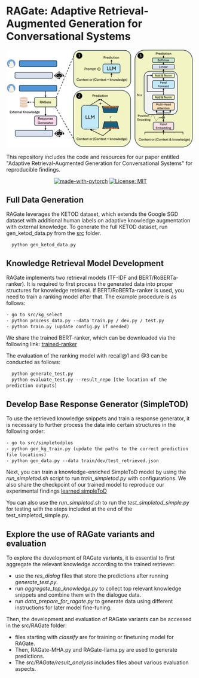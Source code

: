 # RAGate: Adaptive Retrieval-Augmented Generation for Conversational Systems
<p align="center">
  <img src="data/framework.png" width="500">
</p>

This repository includes the code and resources for our paper entitled "Adaptive Retrieval-Augmented Generation for Conversational Systems" for reproducible findings.
<div align="center">
  
  [![made-with-pytorch](https://img.shields.io/badge/Made%20with-PyTorch-brightgreen)](https://pytorch.org/)
  [![License: MIT](https://img.shields.io/badge/License-MIT-yellow.svg)](https://opensource.org/licenses/MIT)
</div>
  
## Full Data Generation
RAGate leverages the KETOD dataset, which extends the Google SGD dataset with additional human labels on adaptive knowledge augmentation with external knowledge.
To generate the full KETOD dataset, run gen_ketod_data.py from the [src](src) folder.
```
  python gen_ketod_data.py 
```

## Knowledge Retrieval Model Development
RAGate implements two retrieval models (TF-IDF and BERT/RoBERTa-ranker). 
It is required to first process the generated data into proper structures for knowledge retrieval. 
If BERT/RoBERTa-ranker is used, you need to train a ranking model after that. The example procedure is as follows:

```
- go to src/kg_select
- python process_data.py --data train.py / dev.py / test.py
- python train.py (update config.py if needed)
```
We share the trained BERT-ranker, which can be downloaded via the following link: [trained-ranker](https://drive.google.com/drive/folders/1LSg71IicaLCwjOVFPcJeBanMNl7zTvS-?usp=drive_link)

The evaluation of the ranking model with recall@1 and @3 can be conducted as follows:
```
  python generate_test.py
  python evaluate_test.py --result_repo [the location of the prediction outputs]
```

## Develop Base Response Generator (SimpleTOD)
To use the retrieved knowledge snippets and train a response generator, it is necessary to further process the data into certain structures in the following order: 

```
- go to src/simpletodplus
- python gen_kg_train.py (update the paths to the correct prediction file locations)
- python gen_data.py --data train/dev/test_retrieved.json 
```
Next, you can train a knowledge-enriched SimpleToD model by using the _run_simpletod.sh_ script to run _train_simpletod.py_ with configurations.
We also share the checkpoint of our trained model to reproduce our experimental findings [learned simpleToD](https://drive.google.com/drive/folders/1iSzkddWEQbBj-0CQXyJvQNjRzPFC3kmM?usp=drive_link) 

You can also use the _run_simpletod.sh_ to run the _test_simpletod_simple.py_ for testing with the steps included at the end of the test_simpletod_simple.py. 

## Explore the use of RAGate variants and evaluation
To explore the development of RAGate variants, it is essential to first aggregate the relevant knowledge according to the trained retriever:  
- use the _res_dialog_ files that store the predictions after running _generate_test.py_.
- run _aggregate_top_knowledge.py_ to collect top relevant knowledge snippets and combine them with the dialogue data.
- run _data_prepare_for_ragate.py_ to generate data using different instructions for later model fine-tuning.

Then, the development and evaluation of RAGate variants can be accessed in the src/RAGate folder:
- files starting with _classify_ are for training or finetuning model for RAGate.
- Then, RAGate-MHA.py and RAGate-llama.py are used to generate predictions.
- The _src/RAGate/result_analysis_ includes files about various evaluation aspects.

<!-- We also release the checkpoints for trained RAGate-MHA and RAGate-llama via download checkpoints or access via huggingface.

RAGate Variant | Link 
--- | ---
RAGate-llama (ctx-(syn-resp)-ner) | [XiWangEric/IfAug_classification_context_system_syn_res_ner_input_llama2_7b](https://huggingface.co/XiWangEric/IfAug_classification_context_system_syn_res_ner_input_llama2_7b)
RAGate-llama (ctx-(syn-resp)-ner-know) | [XiWangEric/IfAug_classification_context_system_syn_res_ner_know_input_llama2_7b](https://huggingface.co/XiWangEric/IfAug_classification_context_system_syn_res_ner_know_input_llama2_7b)
RAGate-llama (ctx-(syn-resp)-ner-source) | [XiWangEric/IfAug_classification_context_system_syn_res_ner_know_source_input_llama2_7b](https://huggingface.co/XiWangEric/IfAug_classification_context_system_syn_res_ner_know_source_input_llama2_7b)
RAGate-llama (ctx-(syn-resp)) | [XiWangEric/IfAug_classification_system_context_syn_res_input_llama2_7b](https://huggingface.co/XiWangEric/IfAug_classification_system_context_syn_res_input_llama2_7b)
RAGate-llama (ctx-only) | [XiWangEric/IfAug_classification_system_context_input_llama2_7b](https://huggingface.co/XiWangEric/IfAug_classification_system_context_input_llama2_7b)
RAGate-MHA (ctx-only) | [checkpoint](https://drive.google.com/file/d/1WdEXp1rHl2zyG8CmOwLxE4ViP4v8d6lF/view?usp=drive_link)
--!>



